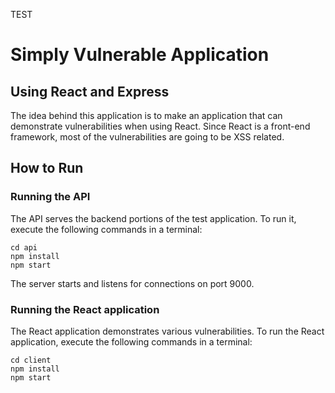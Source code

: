 TEST
# Simply Vulnerable Application
## Using React and Express

The idea behind this application is to make an application that can demonstrate vulnerabilities when using React.  Since React is a front-end framework, most of the vulnerabilities are going to be XSS related.


## How to Run

### Running the API
The API serves the backend portions of the test application.  To run it, execute the following commands in a terminal:

```
cd api
npm install
npm start
```

The server starts and listens for connections on port 9000.

### Running the React application

The React application demonstrates various vulnerabilities.  To run the React application, execute the following commands in a terminal:

```
cd client
npm install
npm start
```



